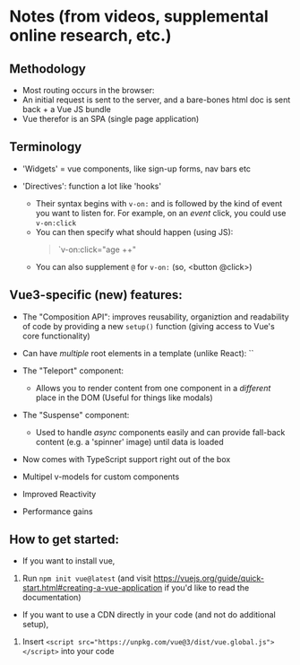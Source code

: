 # Notes (from videos, supplemental online research, etc.)

## Methodology

- Most routing occurs in the browser:
- An initial request is sent to the server, and a bare-bones html doc is sent back + a Vue JS bundle
- Vue therefor is an SPA (single page application)

## Terminology

- 'Widgets' = vue components, like sign-up forms, nav bars etc

- 'Directives': function a lot like 'hooks'
  - Their syntax begins with `v-on:` and is followed by the kind of event you want to listen for. For example, on an _event_ click, you could use `v-on:click`
  - You can then specify what should happen (using JS):
    > `v-on:click="age ++"
  - You can also supplement `@` for `v-on:` (so, <button @click>)

## Vue3-specific (new) features:

- The "Composition API": improves reusability, organiztion and readability of code by providing a new `setup()` function (giving access to Vue's core functionality)
- Can have _multiple_ root elements in a template (unlike React):
  `<template>
    <div> <p>Hello, World</p></div>
    <div> <p>Hello, AGAIN</p></div>
  </template>`

- The "Teleport" component:

  - Allows you to render content from one component in a _different_ place in the DOM (Useful for things like modals)

- The "Suspense" component:

  - Used to handle _async_ components easily and can provide fall-back content (e.g. a 'spinner' image) until data is loaded

- Now comes with TypeScript support right out of the box

- Multipel v-models for custom components

- Improved Reactivity

- Performance gains

## How to get started:

- If you want to install vue,

1. Run `npm init vue@latest` (and visit https://vuejs.org/guide/quick-start.html#creating-a-vue-application if you'd like to read the documentation)

- If you want to use a CDN directly in your code (and not do additional setup),

1. Insert `<script src="https://unpkg.com/vue@3/dist/vue.global.js"></script>` into your code
